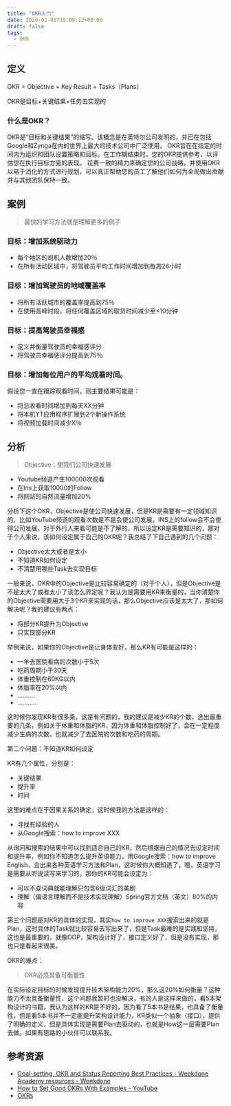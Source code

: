 ```yaml
---
title: "OKR入门"
date: 2020-01-05T18:09:12+08:00
draft: false
tags:
  - OKR
---
```


## 定义

OKR = Objective + Key Result + Tasks（Plans）

OKR是目标+关键结果+任务去实现的

### 什么是OKR？

OKR是“目标和关键结果”的缩写。该概念是在英特尔公司发明的，并已在包括Google和Zynga在内的世界上最大的技术公司中广泛使用。
OKR旨在在指定的时间内为组织和团队设置策略和目标。在工作期结束时，您的OKR提供参考，以评估您在执行目标方面的表现。
花费一致的精力来确定您的公司战略，并使用OKR以易于消化的方式进行规划，可以真正帮助您的员工了解他们如何为全局做出贡献并与其他团队保持一致。

## 案例
> 最快的学习方法就是理解更多的例子  

### 目标：增加系统驱动力

- 每个地区的司机人数增加20％
- 在所有活动区域中，将驾驶员平均工作时间增加到每周26小时

### 目标：增加驾驶员的地域覆盖率

- 将所有活跃城市的覆盖率提高到75％
- 在使用高峰时段，将任何覆盖区域的取货时间减少至<10分钟

### 目标：提高驾驶员幸福感

- 定义并衡量驾驶员的幸福感评分
- 将驾驶员幸福感评分提高到75％

### 目标：增加每位用户的平均观看时间。

假设您一直在跟踪观看时间，则主要结果可能是：

- 将总收看时间增加到每天XX分钟
- 将本机YT应用程序扩展到2个新操作系统
- 将视频加载时间减少X％

## 分析

> Objective：使我们公司快速发展  

- Youtube频道产生100000次观看
- 在Ins上获取10000的Follow
- 将网站的自然流量增加20%

分析下这个OKR，Objective是使公司快速发展，但是KR是需要有一定领域知识的，比如YouTube频道的观看次数是不是会使公司发展，INS上的follow会不会使得公司发展，对于外行人来看可能是不了解的，所以设定KR是需要知识的，那对于个人来说，该如何设定属于自己的OKR呢？我总结了下自己遇到的几个问题：

- Objective太大或者是太小
- 不知道KR如何设定
- 不清楚用哪些Task去实现目标

一般来说，OKR中的Objective是比较容易确定的（对于个人），但是Objective是不是太大了或者太小了该怎么界定呢？我认为是需要用KR来衡量的，当你清楚你的Objective需要用大于3个KR来实现的话，那么Objective应该是太大了，那如何解决呢？我的建议有两点：

- 将部分KR提升为Objective
- 只实现部分KR

举例来说，如果你的Objective是让身体变好，那么KR有可能是这样的：

- 一年去医院看病的次数小于5次
- 吃药周期小于30天
- 体重控制在60KG以内
- 体脂率在20%以内
- ……….
- ………..

这时候你发现KR有很多条，这是有问题的，我的建议是减少KR的个数，选出最重要的几条，例如关于体重和体脂的KR，因为体重和体脂控制好了，会在一定程度减少生病的次数，也就减少了去医院的次数和吃药的周期。

第二个问题：不知道KR如何设定

KR有几个属性，分别是：

- 关键结果
- 提升率
- 时间

这里的难点在于因果关系的确定，这时候我的方法是这样的：

- 寻找有经验的人
- 从Google搜索：how to improve XXX

从询问和搜索的结果中可以找到适合自己的KR，然后根据自己的情况去设定时间和提升率，例如你不知道怎么提升英语能力，用Google搜索：how to improve English，会出来各种英语学习方法和Plan，这时候你大概知道了，嗯，英语学习是需要从听说读写来学习的，那你的KR可能会设定为：

- 可以不查词典就能理解只包含6级词汇的美剧
- 理解（偏语言理解而不是技术实现理解）Spring官方文档（英文）80%的内容


第三个问题是对KR的具体的实现，其实`how to improve XXX`搜索出来的就是Plan，这时具体的Task就比较容易去写出来了，但是Task最难的是实践和坚持，这也是最重要的，就像OOP，架构设计好了，接口定义好了，但是没有实现，那也只是看起来很美。


OKR的难点：

>  OKR必须具备可衡量性  

在实际设定目标的时候发现提升技术架构能力20%，那么这20%如何衡量？这种能力不太具备衡量性，这个问题我暂时也没解决，有的人是这样来做的，看5本架构设计的书籍，我认为这样的KR是不好的，因为看了5本书是结果，也具备了衡量性，但是看5本书并不一定能提升架构设计能力，KR类似一个抽象（接口），提供了明确的定义，但是具体实现是需要Plan去驱动的，也就是How这一层需要Plan去做。如果有思路的小伙伴可以联系我。


## 参考资源

- [Goal-setting, OKR and Status Reporting Best Practices - Weekdone Academy resources - Weekdone](https://weekdone.com/resources)
- [How to Set Good OKRs With Examples - YouTube](https://www.youtube.com/watch?v=qYAnz1PwpRA)
- [OKRs](https://medium.com/startup-tools/okrs-5afdc298bc28)